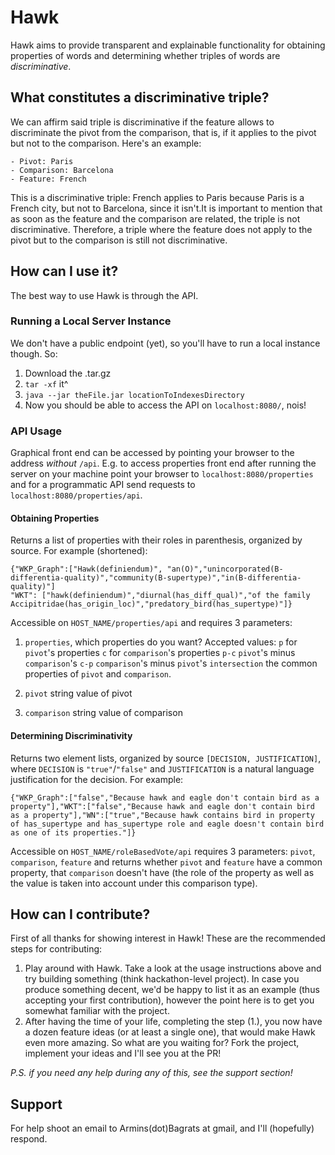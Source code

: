 # Hawk

Hawk aims to provide transparent and explainable functionality for obtaining properties of words and determining whether triples of words are _discriminative_.

## What constitutes a discriminative triple?

We can affirm said triple is discriminative if the feature allows to discriminate the pivot from the comparison, that is, if it applies to the pivot but not to the comparison. Here's an example:

	- Pivot: Paris
	- Comparison: Barcelona
	- Feature: French

This is a discriminative triple: French applies to Paris because Paris is a French city, but not to Barcelona, since it isn't.It is important to mention that as soon as the feature and the comparison are related, the triple is not discriminative. Therefore, a triple where the feature does not apply to the pivot but to the comparison is still not discriminative.

## How can I use it?
The best way to use Hawk is through the API.

### Running a Local Server Instance

We don't have a public endpoint (yet), so you'll have to run a local instance though. So:
1. Download the .tar.gz
2. `tar -xf` it^
3. `java --jar theFile.jar locationToIndexesDirectory`
4. Now you should be able to access the API on `localhost:8080/`, nois!

### API Usage

Graphical front end can be accessed by pointing your browser to the address _without_ `/api`.
E.g. to access properties front end after running the server on your machine point your browser to `localhost:8080/properties` and for a programmatic API send requests to `localhost:8080/properties/api`.

#### Obtaining Properties

Returns a list of properties with their roles in parenthesis, organized by source.
For example (shortened):

```
{"WKP_Graph":["Hawk(definiendum)", "an(O)","unincorporated(B-differentia-quality)","community(B-supertype)","in(B-differentia-quality)"]
"WKT": ["hawk(definiendum)","diurnal(has_diff_qual)","of the family Accipitridae(has_origin_loc)","predatory_bird(has_supertype)"]}
```

Accessible on `HOST_NAME/properties/api` and requires 3 parameters:

1. `properties`, which properties do you want?
Accepted values:
`p` for `pivot`'s properties
`c` for `comparison`'s properties
`p-c` `pivot`'s minus `comparison`'s
`c-p` `comparison`'s minus `pivot`'s
`intersection` the common properties of `pivot` and `comparison`.

2. `pivot` string value of pivot

3. `comparison` string value of comparison

#### Determining Discriminativity

Returns two element lists, organized by source `[DECISION, JUSTIFICATION]`, where `DECISION` is `"true"`/`"false"` and `JUSTIFICATION` is a natural language justification for the decision.
For example:

```
{"WKP_Graph":["false","Because hawk and eagle don't contain bird as a property"],"WKT":["false","Because hawk and eagle don't contain bird as a property"],"WN":["true","Because hawk contains bird in property of has_supertype and has_supertype role and eagle doesn't contain bird as one of its properties."]}
```

Accessible on `HOST_NAME/roleBasedVote/api` requires 3 parameters:
`pivot`, `comparison`, `feature`
and returns whether `pivot` and `feature` have a common property, that `comparison` doesn't have (the role of the property as well as the value is taken into account under this comparison type).

## How can I contribute?
First of all thanks for showing interest in Hawk!
These are the recommended steps for contributing:
1. Play around with Hawk. 
Take a look at the usage instructions above and try building something (think hackathon-level project). In case you produce something decent, we'd be happy to list it as an example (thus accepting your first contribution), however the point here is to get you somewhat familiar with the project.
2. After having the time of your life, completing the step (1.), you now have a dozen feature ideas (or at least a single one), that would make Hawk even more amazing. So what are you waiting for? Fork the project, implement your ideas and I'll see you at the PR!

_P.S. if you need any help during any of this, see the support section!_

## Support
For help shoot an email to Armins(dot)Bagrats at gmail, and I'll (hopefully) respond.
